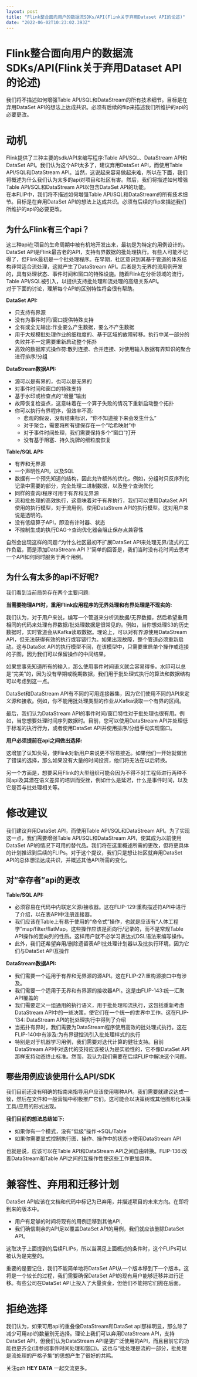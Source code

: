 ```yaml
---
layout: post
title: "Flink整合面向用户的数据流SDKs/API(Flink关于弃用Dataset API的论述)"
date: "2022-06-02T10:23:02.393Z"
---
```

Flink整合面向用户的数据流SDKs/API(Flink关于弃用Dataset API的论述)
================================================

我们将不描述如何增强Table API/SQL和DataStream的所有技术细节。目标是在弃用DataSet API的想法上达成共识。必须有后续的flip来描述我们所维护的api的必要更改。

动机
==

Flink提供了三种主要的sdk/API来编写程序:Table API/SQL、DataStream API和DataSet API。我们认为这个API太多了，建议弃用DataSet API，而使用Table API/SQL和DataStream API。当然，这说起来容易做起来难，所以在下面，我们将概述为什么我们认为太多的api对项目和社区有害。然后，我们将描述如何增强Table API/SQL和DataStream API以包含DataSet API的功能。  
在本FLIP中，我们将不描述如何增强Table API/SQL和DataStream的所有技术细节。目标是在弃用DataSet API的想法上达成共识。必须有后续的flip来描述我们所维护的api的必要更改。

为什么Flink有三个api？
---------------

这三种api在项目的生命周期中被有机地开发出来，最初是为特定的用例设计的。DataSet API是Flink最古老的API，支持有界数据的批处理执行。有些人可能不记得了，但Flink最初是一个批处理程序。在早期，社区意识到其基于管道的体系结构非常适合流处理，这就产生了DataStream API。后者是为无界的流用例开发的，具有处理状态、事件时间和窗口的特殊设施。随着Flink在分析领域的流行，Table API/SQL被引入，以提供支持批处理和流处理的高级关系API。  
对于下面的讨论，理解每个API的区别特性将会很有帮助。

**DataSet API:**

*   只支持有界源
*   没有为事件时间/窗口提供特殊支持
*   全有或全无输出:作业要么产生数据，要么不产生数据
*   用于大规模批处理作业的细粒度的、基于区域的故障转移。执行中某一部分的失败并不一定需要重新启动整个拓扑
*   高效的数据库式操作符:散列连接、合并连接、对使用输入数据有界知识的聚合进行排序/分组

**DataStream数据API:**

*   源可以是有界的，也可以是无界的
*   对事件时间和窗口的特殊支持
*   基于水印或检查点的“增量”输出
*   故障恢复检查点，这意味着在一个算子失败的情况下重新启动整个拓扑
*   你可以执行有界程序，但效率不高:
    *   悲观的假设，没有结束标识，“你不知道接下来会发生什么”
    *   对于聚合，需要将所有键保存在一个“哈希映射”中
    *   对于事件时间处理，我们需要保持多个“窗口”打开
    *   没有基于阻塞、持久洗牌的细粒度恢复

**Table/SQL API:**

*   有界和无界源
*   一个声明性API，以及SQL
*   数据有一个预先知道的结构，因此允许额外的优化，例如，分组时只反序列化记录中需要的部分，完全处理二进制数据，以及整个查询优化
*   同样的查询/程序可用于有界和无界源
*   流和批处理的高效执行，这意味着对于有界执行，我们可以使用DataSet API使用的执行模型，对于流用例，使用DataStrem API的执行模型。这对用户来说是透明的。
*   没有低级算子API，即没有计时器、状态
*   不控制生成的执行DAG→查询优化器会阻止保存点兼容性

自然会出现这样的问题:“为什么社区最初不扩展DataSet API来处理无界/流式的工作负载，而是添加DataStream API ?”简单的回答是，我们当时没有花时间去思考一个API如何同时服务于两个用例。

为什么有太多的api不好呢?
--------------

我们看到当前局势存在两个主要问题:

**当需要物理API时，重用Flink应用程序的无界处理和有界处理是不现实的:**

我们认为，对于用户来说，编写一个管道来分析流数据/无界数据，然后希望重用相同的代码来处理有界数据/批处理数据是很常见的。例如，当你想处理S3的历史数据时，实时管道会从Kafka读取数据。理论上，可以对有界源使用DataStream API，但无法获得有效的执行或容错行为。如果出现故障，整个管道必须重新启动。这与DataSet API的执行模型不同，在该模型中，只需要重启单个操作或连接的子图，因为我们可以保留操作的中间结果。

如果您事先知道所有的输入，那么使用事件时间语义就会容易得多。水印可以总是“完美”的，因为没有早期或晚期数据，我们用于批处理式执行的算法和数据结构可以考虑到这一点。

DataSet和DataStream API有不同的可用连接器集，因为它们使用不同的API来定义源和接收。例如，你不能用批处理类型的作业从Kafka读取一个有界的区间。

最后，我们认为DataStream API的事件时间/窗口特性对于批处理也很有用。例如，当您想要处理时间序列数据时。目前，您可以使用DataStream API并处理低于标准的执行行为，或者使用DataSet API并使用排序/分组手动实现窗口。

**用户必须提前在api之间做出选择:**

这增加了认知负荷，使Flink对新用户来说更不容易接近。如果他们一开始就做出了错误的选择，那么如果没有大量的时间投资，他们将无法在以后转换。

另一个方面是，想要采用Flink的大型组织可能会因为不得不对工程师进行两种不同api及其潜在语义差异的培训而受挫，例如什么是延迟，什么是事件时间，以及它是否与批处理相关等。

修改建议
====

我们建议弃用DataSet API，而使用Table API/SQL和DataStream API。为了实现这一点，我们需要增强Table API/SQL和DataStream API，使其成为以前使用DataSet API的情况下可用的替代品。我们将在这里概述所需的更改，但将更具体的计划推迟到后续的FLIPs。对于这个提议，我们只是想让社区就弃用DataSet API的总体想法达成共识，并概述其他API所需的变化。

对“幸存者”api的更改
------------

**Table/SQL API:**

*   必须容易在代码中内联定义源/接收器。这在FLIP-129:重构描述符API中进行了介绍，以在表API中注册连接器。
*   我们应该在Table上有易于使用的“命令式”操作，也就是应该有“人体工程学”map/filter/flatMap。这些操作应该是面向行/记录的，而不是常规Table API操作的面向列的性质。这样用户就不必学习表达式DSL语法来编写操作。
*   此外，我们还希望弃用/删除遗留表API批处理计划器以及批执行环境，因为它们与DataSet API互操作

**DataStream数据API:**

*   我们需要一个适用于有界和无界源的源API。这在FLIP-27:重构源接口中有涉及。
*   我们需要一个适用于无界和有界源的接收器API。这是由FLIP-143:统一汇聚API覆盖的
*   我们需要定义一组通用的执行语义，用于批处理和流执行，这包括重新考虑DataStream API中的一些决策，使它们在一个统一的世界中工作。这在FLIP-134: DataStream API的批处理执行中得到了介绍
*   当拓扑有界时，我们需要为DataStream程序使用高效的批处理式执行。这在FLIP-140中有涉及:为有界键控流引入批处理样式的执行
*   特别是对于机器学习用例，我们需要对迭代计算的健壮支持。目前DataStream API中对迭代的支持应该被认为是实验性的，它不像DataSet API那样支持动态终止标准。然而，我认为我们需要在后续FLIP中解决这个问题。

哪些用例应该使用什么API/SDK
-----------------

我们目前还没有明确的指南来指导用户应该使用哪种API。我们需要就建议达成一致，然后在文件和一般营销中积极推广它们。这可能会以决策树或其他图形化决策工具/应用的形式出现。

**我们目前的想法总结如下:**

*   如果你有一个模式，没有“低级”操作→SQL/Table
*   如果你需要显式控制执行图、操作、操作中的状态→使用DataStream API

也就是说，应该可以在Table API和DataStream API之间自由转换。FLIP-136:改善DataStream和Table API之间的互操作性使这些工作更加具体。

兼容性、弃用和迁移计划
===========

DataSet API应该在文档和代码中标记为已弃用，并描述项目的未来方向。在即将到来的版本中。

*   用户有足够的时间将现有的用例迁移到其他API,
*   我们确信剩余的API足以覆盖DataSet API的用例，我们就应该删除DataSet API。

这取决于上面提到的后续FLIPs，所以当满足上面概述的条件时，这个FLIPs可以被认为是完整的。

重要的是要记住，我们不能简单地将DataSet API从一个版本移到下一个版本。这将是一个较长的过程，我们需要确保DataSet API的现有用户能够迁移并进行迁移。有些公司在DataSet API上投入了大量资金，但他们不能把它们抛在后面。

拒绝选择
====

我们认为，如果可用api的重叠像DataStream和DataSet api那样明显，那么除了减少可用api的数量别无选择。理论上我们可以弃用DataStream API，支持DataSet API，但我们认为DataStream API是更广泛使用的API，而且目前它的功能也更齐全(请参阅事件时间处理和窗口)。这也与“批处理是流的一部分，批处理是流处理的严格子集”的思想产生了很好的共鸣。

关注gzh **HEY DATA** 一起交流更多。